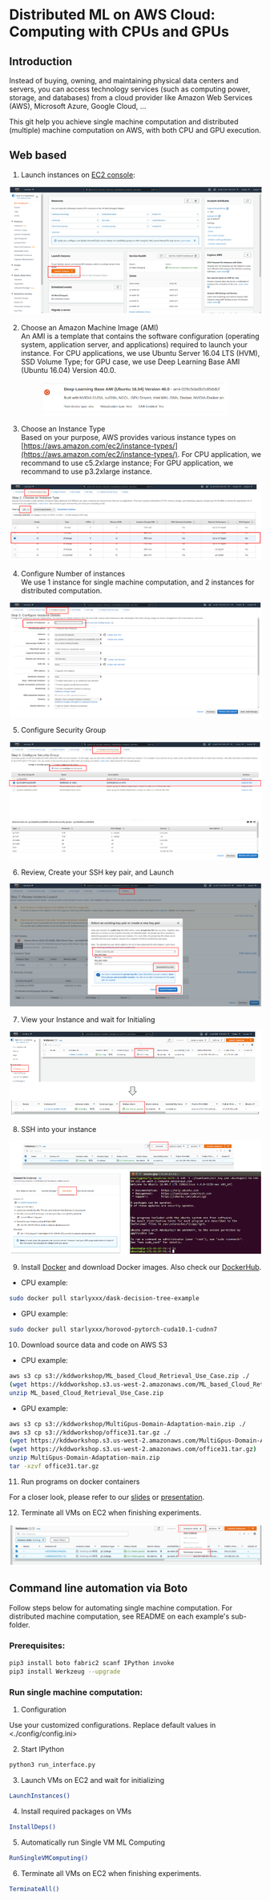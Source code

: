 # Distributed ML on AWS Cloud: Computing with CPUs and GPUs     

## Introduction
Instead of buying, owning, and maintaining physical data centers and servers, you can access technology services (such as computing power, storage, and databases) from a cloud provider like Amazon Web Services (AWS), Microsoft Azure, Google Cloud, ...

This git help you achieve single machine computation and distributed (multiple) machine computation on AWS, with both CPU and GPU execution.

## Web based

1. Launch instances on [EC2 console](https://us-west-2.console.aws.amazon.com/ec2/v2/home):   
<p align="center"><img src="docs/launchvms.png"/></p>

2. Choose an Amazon Machine Image (AMI)  
An AMI is a template that contains the software configuration (operating system, application server, and applications) required to launch your instance.
For CPU applications, we use Ubuntu Server 16.04 LTS (HVM), SSD Volume Type; for GPU case, we use Deep Learning Base AMI (Ubuntu 16.04) Version 40.0.  
<p align="center"><img src="docs/ami.png"/></p>

3. Choose an Instance Type  
Based on your purpose, AWS provides various instance types on [https://aws.amazon.com/ec2/instance-types/](https://aws.amazon.com/ec2/instance-types/). For CPU application, we recommand to use c5.2xlarge instance; For GPU application, we recommand to use p3.2xlarge instance.
<p align="center"><img src="docs/vmtype.png"/></p>

4. Configure Number of instances  
We use 1 instance for single machine computation, and 2 instances for distributed computation.
<p align="center"><img src="docs/instancenumber.png"/></p>

5. Configure Security Group
<p align="center"><img src="docs/sg.png"/></p>

6. Review, Create your SSH key pair, and Launch
<p align="center"><img src="docs/keypair.png"/></p>

7. View your Instance and wait for Initialing
<p align="center"><img src="docs/status.png"/></p>

8. SSH into your instance
<p align="center"><img src="docs/ssh.png"/></p>

9. Install [Docker](https://docs.docker.com/engine/install/ubuntu/) and download Docker images. Also check our [DockerHub](https://hub.docker.com/u/starlyxxx).
- CPU example:
```bash
sudo docker pull starlyxxx/dask-decision-tree-example
```

- GPU example:
```bash
sudo docker pull starlyxxx/horovod-pytorch-cuda10.1-cudnn7
```

10. Download source data and code on AWS S3
- CPU example:
```bash
aws s3 cp s3://kddworkshop/ML_based_Cloud_Retrieval_Use_Case.zip ./
(wget https://kddworkshop.s3.us-west-2.amazonaws.com/ML_based_Cloud_Retrieval_Use_Case.zip)
unzip ML_based_Cloud_Retrieval_Use_Case.zip
```

- GPU example:
```bash
aws s3 cp s3://kddworkshop/MultiGpus-Domain-Adaptation-main.zip ./
aws s3 cp s3://kddworkshop/office31.tar.gz ./
(wget https://kddworkshop.s3.us-west-2.amazonaws.com/MultiGpus-Domain-Adaptation-main.zip)
(wget https://kddworkshop.s3.us-west-2.amazonaws.com/office31.tar.gz)
unzip MultiGpus-Domain-Adaptation-main.zip
tar -xzvf office31.tar.gz
```

11. Run programs on docker containers

For a closer look, please refer to our [slides](https://github.com/AI-4-atmosphere-remote-sensing/aws-automation/blob/main/docs/NASA%20ACCESS%20AWS%20Cloud%20Presentation.pdf) or [presentation](https://umbc.webex.com/umbc/ldr.php?RCID=c6ed195f99c97a237183aa6a65392a36).

12. Terminate all VMs on EC2 when finishing experiments.
<p align="center"><img src="docs/terminate.png"/></p>

## Command line automation via Boto
Follow steps below for automating single machine computation. For distributed machine computation, see README on each example's sub-folder.  

### Prerequisites:  
```bash
pip3 install boto fabric2 scanf IPython invoke
pip3 install Werkzeug --upgrade
```

### Run single machine computation: 
1. Configuration

Use your customized configurations. Replace default values in <./config/config.ini>  
   
2. Start IPython   
```bash
python3 run_interface.py 
```

3. Launch VMs on EC2 and wait for initializing
```bash
LaunchInstances()
```
4. Install required packages on VMs
```bash
InstallDeps() 
```

5. Automatically run Single VM ML Computing 
```bash
RunSingleVMComputing() 
```
  
6. Terminate all VMs on EC2 when finishing experiments.
```bash
TerminateAll() 
```    
